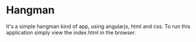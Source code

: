 # Hangman
It's a simple hangman kind of app, using angularjs, html and css.
To run this application simply view the index.html in the browser.
